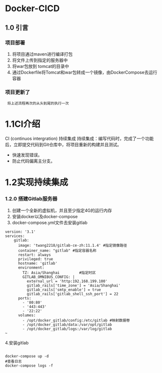 # Docker-CICD

## 1.0 引言
### 项目部署

1. 将项目通过maven进行编译打包
2. 将文件上传到指定的服务器中
3. 将war包放到 tomcat的目录中
4. 通过Dockerfile将Tomcat和war包转成一个镜像，由DockerCompose去运行容器
### 项目更新了
     将上述流程再次的从头到尾的执行一次
# 1.1CI介绍
   CI (continuos intergration) 持续集成
   持续集成：编写代码时，完成了一个功能后，立即提交代码到Git仓库中，将项目重新的构建并且测试。

- 快速发现错误。
- 防止代码偏离主分支。
# 1.2实现持续集成
###  1.2.0  搭建Gitlab服务器

1. 创建一个全新的虚拟机，并且至少指定4G的运行内存
2. 安装docker以及docker-compose
3. docker-compose.yml文件去安装gitlab
```shell
version: '3.1'
services:
    gitlab:
      image: 'twang2218/gitlab-ce-zh:11.1.4' #指定镜像路径
      container_name: "gitlab" #指定容器名称
      restart: always
      privileged: true
      hostname: 'gitlab'
      environment:
        TZ: Asia/Shanghai         #指定时区
        GITLAB_OMNIBUS_CONFIG: |
          external_url = 'http:192.168.199.100'
          gitlab_rails['time_zone'] = 'Asia/Shanghai'
          gitlab_rails['smtp_enable'] = true
          gitlab_rails['gitlab_shell_ssh_port'] = 22
      ports:
        - '80:80'
        - '443:443'
        - '22:22'
      volumes:
        - /opt/docker_gitlab/config:/etc/gitlab #映射数据卷
        - /opt/docker_gitlab/data:/var/opt/gitlab
        - /opt/docker_gitlab/logs:/var/log/gitlab
~                                                     
```
4.安装gitlab
```shell

docker-compose up -d
#查看日志
docker-compose logs -f

```
